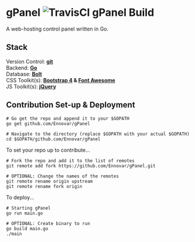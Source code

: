 # gPanel ![TravisCI gPanel Build](https://travis-ci.org/Ennovar/gPanel.svg?branch=master)

A web-hosting control panel written in Go.

## Stack

Version Control: __[git](https://git-scm.com/)__  
Backend: __[Go](https://golang.org/)__  
Database: __[Bolt](https://github.com/boltdb/bolt)__  
CSS Toolkit(s): __[Bootstrap 4](http://getbootstrap.com/) & [Font Awesome](http://fontawesome.io/)__  
JS Toolkit(s): __[jQuery](https://jquery.com/)__

## Contribution Set-up & Deployment

```shell
# Go get the repo and append it to your $GOPATH
go get github.com/Ennovar/gPanel

# Navigate to the directory (replace $GOPATH with your actual $GOPATH)
cd $GOPATH/github.com/Ennovar/gPanel
```

To set your repo up to contribute...

```shell
# Fork the repo and add it to the list of remotes
git remote add fork https://github.com/Ennovar/gPanel.git

# OPTIONAL: Change the names of the remotes
git remote rename origin upstream
git remote rename fork origin
```

To deploy...

```shell
# Starting gPanel
go run main.go

# OPTIONAL: Create binary to run
go build main.go
./main
```
